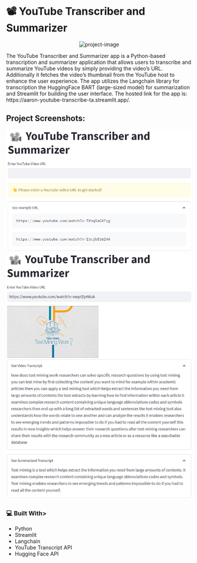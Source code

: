 # 📽️ YouTube Transcriber and Summarizer

<p align="center"><img src="https://socialify.git.ci/aaronDev28/Youtube-Transcribe/image?font=Inter&amp;language=1&amp;name=1&amp;owner=1&amp;pattern=Circuit%20Board&amp;stargazers=1&amp;theme=Auto" alt="project-image"></p>

<p id="description">The YouTube Transcriber and Summarizer app is a Python-based transcription and summarizer application that allows users to transcribe and summarize YouTube videos by simply providing the video’s URL. Additionally it fetches the video’s thumbnail from the YouTube host to enhance the user experience. The app utilizes the Langchain library for transcription the HuggingFace BART (large-sized model) for summarization and Streamlit for building the user interface. The hosted link for the app is: https://aaron-youtube-transcribe-ta.streamlit.app/.</p>

<h2>Project Screenshots:</h2>

<img src="https://github.com/aaronDev28/Youtube-Transcribe/blob/main/asset_img1.png" alt="project-screenshot">

<img src="https://github.com/aaronDev28/Youtube-Transcribe/blob/main/asset_img2.png" alt="project-screenshot">

  
### 💻 Built With>

*   Python
*   Streamlit
*   Langchain
*   YouTube Transcript API
*   Hugging Face API
